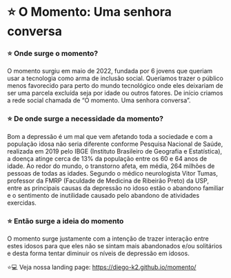  <h1> ⭐ O Momento: Uma senhora conversa </h1>


 <h3>⭐ Onde surge o momento?</h3>
<p>
   O momento surgiu em maio de 2022, fundada por 6 jovens que queriam usar a tecnologia como arma de inclusão social. Queríamos trazer o público menos favorecido para perto do mundo tecnológico onde eles deixariam de ser uma parcela excluída seja por idade ou outros fatores. De início criamos a rede social chamada de “O momento. Uma senhora conversa”.
</p>

 <h3>⭐ De onde surge a necessidade da momento?</h3>
<p>
   Bom a depressão é um mal que vem afetando toda a sociedade e com a população idosa não seria diferente conforme Pesquisa Nacional de Saúde, realizada em 2019 pelo IBGE (Instituto Brasileiro de Geografia e Estatística), a doença atinge cerca de 13% da população entre os 60 e 64 anos de idade. Ao redor do mundo, o transtorno afeta, em média, 264 milhões de pessoas de todas as idades. Segundo o médico neurologista Vitor Tumas, professor da FMRP (Faculdade de Medicina de Ribeirão Preto) da USP, entre as principais causas da depressão no idoso estão o abandono familiar e o sentimento de inutilidade causado pelo abandono de atividades exercidas.
</p>

 <h3>⭐ Então surge a ideia do momento</h3>
<p>
O momento surge justamente com a intenção de trazer interação entre estes idosos para que eles não se sintam mais abandonados e/ou solitários e desta forma tentar diminuir os níveis de depressão em idosos.
</p>

  ⭐💻 Veja nossa landing page: https://diego-k2.github.io/momento/  





